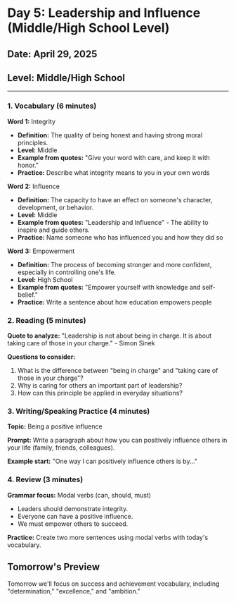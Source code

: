 # Day 5: Leadership and Influence (Middle/High School Level)

## Date: April 29, 2025
## Level: Middle/High School

---

### 1. Vocabulary (6 minutes)

**Word 1:** Integrity
- **Definition:** The quality of being honest and having strong moral principles.
- **Level:** Middle
- **Example from quotes:** "Give your word with care, and keep it with honor."
- **Practice:** Describe what integrity means to you in your own words

**Word 2:** Influence
- **Definition:** The capacity to have an effect on someone's character, development, or behavior.
- **Level:** Middle
- **Example from quotes:** "Leadership and Influence" - The ability to inspire and guide others.
- **Practice:** Name someone who has influenced you and how they did so

**Word 3:** Empowerment
- **Definition:** The process of becoming stronger and more confident, especially in controlling one's life.
- **Level:** High School
- **Example from quotes:** "Empower yourself with knowledge and self-belief."
- **Practice:** Write a sentence about how education empowers people

### 2. Reading (5 minutes)

**Quote to analyze:** "Leadership is not about being in charge. It is about taking care of those in your charge." - Simon Sinek

**Questions to consider:**
1. What is the difference between "being in charge" and "taking care of those in your charge"?
2. Why is caring for others an important part of leadership?
3. How can this principle be applied in everyday situations?

### 3. Writing/Speaking Practice (4 minutes)

**Topic:** Being a positive influence

**Prompt:** Write a paragraph about how you can positively influence others in your life (family, friends, colleagues).

**Example start:**
"One way I can positively influence others is by..."

### 4. Review (3 minutes)

**Grammar focus:** Modal verbs (can, should, must)
- Leaders should demonstrate integrity.
- Everyone can have a positive influence.
- We must empower others to succeed.

**Practice:** Create two more sentences using modal verbs with today's vocabulary.

## Tomorrow's Preview

Tomorrow we'll focus on success and achievement vocabulary, including "determination," "excellence," and "ambition."